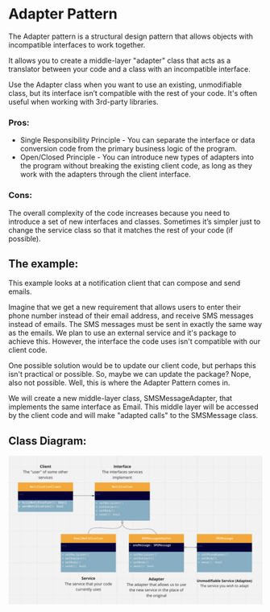 # Adapter Pattern

The Adapter pattern is a structural design pattern that allows objects with incompatible interfaces to work together.

It allows you to create a middle-layer "adapter" class that acts as a translator between your code and a class with an incompatible interface.

Use the Adapter class when you want to use an existing, unmodifiable class, but its interface isn’t compatible with the rest of your code. It's often useful when working with 3rd-party libraries.

### Pros:
- Single Responsibility Principle - You can separate the interface or data conversion code from the primary business logic of the program.
- Open/Closed Principle - You can introduce new types of adapters into the program without breaking the existing client code, as long as they work with the adapters through the client interface.

### Cons:
The overall complexity of the code increases because you need to introduce a set of new interfaces and classes. Sometimes it’s simpler just to change the service class so that it matches the rest of your code (if possible).


## The example:
This example looks at a notification client that can compose and send emails.

Imagine that we get a new requirement that allows users to enter their phone number instead of their email address, and receive SMS messages instead of emails. The SMS messages must be sent in exactly the same way as the emails. We plan to use an external service and it's package to achieve this. However, the interface the code uses isn't compatible with our client code.

One possible solution would be to update our client code, but perhaps this isn't practical or possible. So, maybe we can update the package? Nope, also not possible. Well, this is where the Adapter Pattern comes in.

We will create a new middle-layer class, SMSMessageAdapter, that implements the same interface as Email. This middle layer will be accessed by the client code and will make "adapted calls" to the SMSMessage class.

## Class Diagram:

![Class Diagram](./class_diagram.png?raw=true "Adapter Pattern")